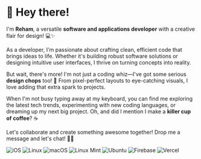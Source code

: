 # 👋 Hey there!

I'm **Reham**, a versatile **software and applications developer** with a creative flair for design! 💻✨

As a developer, I'm passionate about crafting clean, efficient code that brings ideas to life. Whether it's building robust software solutions or designing intuitive user interfaces, I thrive on turning concepts into reality.

But wait, there's more! I'm not just a coding whiz—I've got some serious **design chops** too! 🎨 From pixel-perfect layouts to eye-catching visuals, I love adding that extra spark to projects.

When I'm not busy typing away at my keyboard, you can find me exploring the latest tech trends, experimenting with new coding languages, or dreaming up my next big project. Oh, and did I mention I make a **killer cup of coffee**? ☕️

Let's collaborate and create something awesome together! Drop me a message and let's chat! 🚀🌟





![iOS](https://img.shields.io/badge/iOS-000000?style=for-the-badge&logo=ios&logoColor=white)
![Linux](https://img.shields.io/badge/Linux-FCC624?style=for-the-badge&logo=linux&logoColor=black)
![macOS](https://img.shields.io/badge/mac%20os-000000?style=for-the-badge&logo=macos&logoColor=F0F0F0)
![Linux Mint](https://img.shields.io/badge/Linux%20Mint-87CF3E?style=for-the-badge&logo=Linux%20Mint&logoColor=white)
![Ubuntu](https://img.shields.io/badge/Ubuntu-E95420?style=for-the-badge&logo=ubuntu&logoColor=white)
![Firebase](https://img.shields.io/badge/firebase-%23039BE5.svg?style=for-the-badge&logo=firebase)
![Vercel](https://img.shields.io/badge/vercel-%23000000.svg?style=for-the-badge&logo=vercel&logoColor=white)


